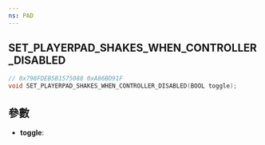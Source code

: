 ```yaml
---
ns: PAD
---
```

## SET_PLAYERPAD_SHAKES_WHEN_CONTROLLER_DISABLED

```c
// 0x798FDEB5B1575088 0xA86BD91F
void SET_PLAYERPAD_SHAKES_WHEN_CONTROLLER_DISABLED(BOOL toggle);
```


## 參數
* **toggle**: 

